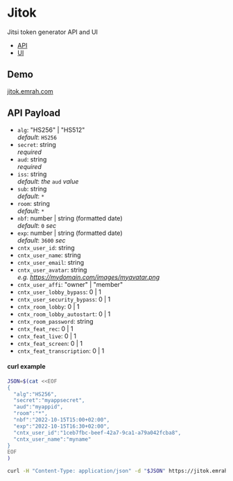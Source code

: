 # Jitok

Jitsi token generator API and UI

- [API](/api)
- [UI](/ui)

## Demo

[jitok.emrah.com](https://jitok.emrah.com/)

## API Payload

- `alg`: "HS256" | "HS512"
  \
  _default_: `HS256`
- `secret`: string
  \
  _required_
- `aud`: string
  \
  _required_
- `iss`: string
  \
  _default_: _the_ `aud` _value_
- `sub`: string
  \
  _default_: `*`
- `room`: string
  \
  _default_: `*`
- `nbf`: number | string (formatted date)
  \
  _default_: `0` _sec_
- `exp`: number | string (formatted date)
  \
  _default_: `3600` _sec_
- `cntx_user_id`: string
- `cntx_user_name`: string
- `cntx_user_email`: string
- `cntx_user_avatar`: string
  \
  _e.g. https://mydomain.com/images/myavatar.png_
- `cntx_user_affi`: "owner" | "member"
- `cntx_user_lobby_bypass`: 0 | 1
- `cntx_user_security_bypass`: 0 | 1
- `cntx_room_lobby`: 0 | 1
- `cntx_room_lobby_autostart`: 0 | 1
- `cntx_room_password`: string
- `cntx_feat_rec`: 0 | 1
- `cntx_feat_live`: 0 | 1
- `cntx_feat_screen`: 0 | 1
- `cntx_feat_transcription`: 0 | 1

#### curl example

```bash
JSON=$(cat <<EOF
{
  "alg":"HS256",
  "secret":"myappsecret",
  "aud":"myappid",
  "room":"*",
  "nbf":"2022-10-15T15:00+02:00",
  "exp":"2022-10-15T16:30+02:00",
  "cntx_user_id":"1ceb7fbc-beef-42a7-9ca1-a79a042fcba8",
  "cntx_user_name":"myname"
}
EOF
)

curl -H "Content-Type: application/json" -d "$JSON" https://jitok.emrah.com/api
```

